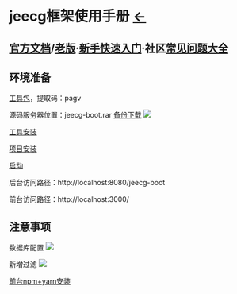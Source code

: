 # jeecg框架使用手册  [←](../framework_backstage.md)

## [官方文档](http://doc.jeecg.com/2043868)/[老版](http://jeecg-boot.mydoc.io/)·[新手快速入门](http://www.jeecg.com/doc/quickstart)·社区[常见问题大全](http://bbs.jeecg.com/forum.php?mod=viewthread&tid=7816&extra=page%3D1)

## 环境准备

[工具包](https://pan.baidu.com/s/16z9qNtyk24bsrZxRFBHP2w)，提取码：pagv

源码服务器位置：jeecg-boot.rar  [备份下载](https://wws.lanzous.com/iMlNkk2a6ra)
![](https://cdn.jsdelivr.net/gh/AmbroseRen/Picture/img/Web/framework/jeecg/jeecg-boot.jpg)

[工具安装](http://doc.jeecg.com/2043872)

[项目安装](http://doc.jeecg.com/2043873)

[启动](http://doc.jeecg.com/2043874)

后台访问路径：http://localhost:8080/jeecg-boot

前台访问路径：http://localhost:3000/

## 注意事项

数据库配置
![](https://cdn.jsdelivr.net/gh/AmbroseRen/Picture@master/img/Web/framework/jeecg/jeecg-boot-mysql.jpg)

新增过滤
![](https://cdn.jsdelivr.net/gh/AmbroseRen/Picture/img/Web/framework/jeecg/jeecg-boot-shiro.jpg)

[前台npm+yarn安装](https://ambroseren.github.io/test/js/nodejs/node.html)




